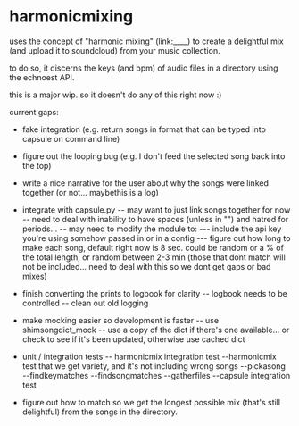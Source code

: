 harmonicmixing
==============

uses the concept of "harmonic mixing" (link:____) to create a delightful mix (and upload it to soundcloud) from your music collection.

to do so, it discerns the keys (and bpm) of audio files in a directory using the echnoest API.

this is a major wip. so it doesn't do any of this right now :)

current gaps:

- fake integration (e.g. return songs in format that can be typed into capsule on command line)

- figure out the looping bug (e.g. I don't feed the selected song back into the top)

- write a nice narrative for the user about why the songs were linked together (or not... maybethis is a log)

- integrate with capsule.py
-- may want to just link songs together for now
-- need to deal with inability to have spaces (unless in "") and hatred for periods...
-- may need to modify the module to:
--- include the api key you're using somehow passed in or in a config
--- figure out how long to make each song, default right now is 8 sec. could be random or a % of the total length, or random between 2-3 min (those that dont match will not be included... need to deal with this so we dont get gaps or bad mixes)

- finish converting the prints to logbook for clarity
-- logbook needs to be controlled
-- clean out old logging

- make mocking easier so development is faster
-- use shimsongdict_mock 
-- use a copy of the dict if there's one available... or check to see if it's been updated, otherwise use cached dict 

- unit / integration tests
-- harmonicmix integration test
--harmonicmix test that we get variety, and it's not including wrong songs
--pickasong
--findkeymatches
--findsongmatches
--gatherfiles
--capsule integration test

- figure out how to match so we get the longest possible mix (that's still delightful) from the songs in the directory. 
